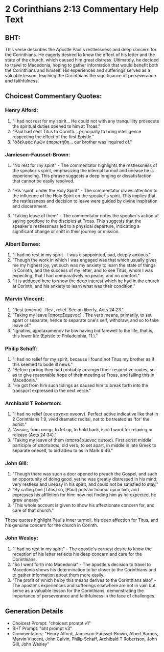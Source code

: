 # 2 Corinthians 2:13 Commentary Help Text

## BHT:
This verse describes the Apostle Paul's restlessness and deep concern for the Corinthians. He eagerly desired to know the effect of his letter and the state of the church, which caused him great distress. Ultimately, he decided to travel to Macedonia, hoping to gather information that would benefit both the Corinthians and himself. His experiences and sufferings served as a valuable lesson, teaching the Corinthians the significance of perseverance and faithfulness.

## Choicest Commentary Quotes:
### Henry Alford:
1. "I had not rest for my spirit... He could not with any tranquillity prosecute the spiritual duties opened to him at Troas." 
2. "Paul had sent Titus to Corinth... principally to bring intelligence respecting the effect of the first Epistle." 
3. "ἀδελφὸς ἡμῶν ἐπερωτήθη... our brother was inquired of."

### Jamieson-Fausset-Brown:
1. "No rest for my spirit" - The commentator highlights the restlessness of the speaker's spirit, emphasizing the internal turmoil and unease he is experiencing. This phrase suggests a deep longing or dissatisfaction that cannot be easily resolved.

2. "His 'spirit' under the Holy Spirit" - The commentator draws attention to the influence of the Holy Spirit on the speaker's spirit. This implies that the restlessness and decision to leave were guided by divine inspiration and discernment.

3. "Taking leave of them" - The commentator notes the speaker's action of saying goodbye to the disciples at Troas. This suggests that the speaker's restlessness led to a physical departure, indicating a significant change or shift in their journey or mission.

### Albert Barnes:
1. "I had no rest in my spirit - I was disappointed, sad, deeply anxious."
2. "Though the work in which I was engaged was that which usually gives me my highest joy, yet such was my anxiety to learn the state of things in Corinth, and the success of my letter, and to see Titus, whom I was expecting, that I had comparatively no peace, and no comfort."
3. "It is adduced here to show the deep interest which he had in the church at Corinth, and his anxiety to learn what was their condition."

### Marvin Vincent:
1. "Rest [ανεσιν] . Rev., relief. See on liberty, Acts 24:23."
2. "Taking my leave [αποταξαμενος] . The verb means, primarily, to set apart or separate; hence to separate one's self, withdraw, and so to take leave of."
3. "Ignatins, ajpotaxamenov tw biw having bid farewell to the life, that is, this lower life (Epistle to Philadelphia, 11.)."

### Philip Schaff:
1. "I had no relief for my spirit, because I found not Titus my brother as if this seemed to bode ill news." 
2. "Before parting they had probably arranged their respective routes, so as to give reasonable hope of their meeting at Troas, and failing this in Macedonia."
3. "He got from him such tidings as caused him to break forth into the transport expressed in the next verse."

### Archibald T Robertson:
1. "I had no relief (ουκ εσχηκα ανεσιν). Perfect active indicative like that in 2 Corinthians 1:9, vivid dramatic recital, not to be treated as 'for' the aorist."
2. "Ανεσις, from ανιημ, to let up, to hold back, is old word for relaxing or release (Acts 24:34)."
3. "Taking my leave of them (αποταξαμενος αυτοις). First aorist middle participle of αποτασσω, old verb, to set apart, in middle in late Greek to separate oneself, to bid adieu to as in Mark 6:46."

### John Gill:
1. "Though there was such a door opened to preach the Gospel, and such an opportunity of doing good, yet he was greatly distressed in his mind; very restless and uneasy in his spirit, and could not be satisfied to stay."
2. "By calling him [Titus] so, [Paul] puts an honour upon him, and expresses his affliction for him: now not finding him as he expected, he grew uneasy."
3. "This whole account is given to show his affectionate concern for, and care of that church."

These quotes highlight Paul's inner turmoil, his deep affection for Titus, and his genuine concern for the church in Corinth.

### John Wesley:
1. "I had no rest in my spirit" - The apostle's earnest desire to know the reception of his letter reflects his deep concern and care for the Corinthians.
2. "So I went forth into Macedonia" - The apostle's decision to travel to Macedonia shows his determination to be closer to the Corinthians and to gather information about them more easily.
3. "The profit of which he by this means derives to the Corinthians also" - The apostle's experiences and sufferings elsewhere are not in vain but serve as a valuable lesson for the Corinthians, demonstrating the importance of perseverance and faithfulness in the face of challenges.


## Generation Details
- Choicest Prompt: "choicest prompt v1"
- BHT Prompt: "bht prompt v3"
- Commentators: "Henry Alford, Jamieson-Fausset-Brown, Albert Barnes, Marvin Vincent, John Calvin, Philip Schaff, Archibald T Robertson, John Gill, John Wesley"
